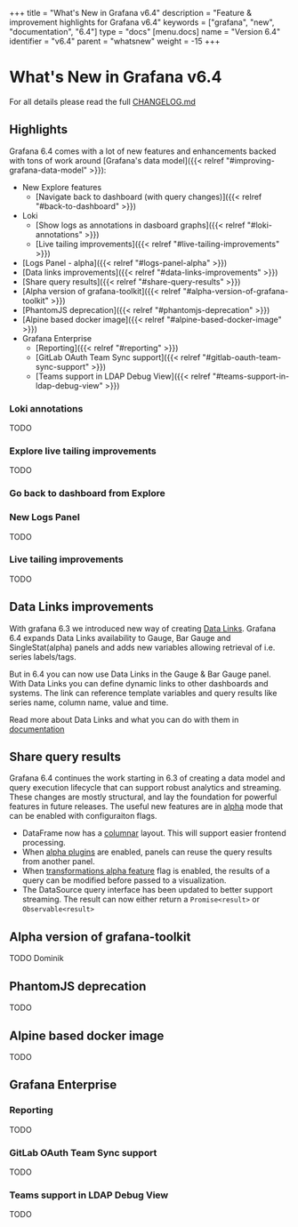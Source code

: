 +++
title = "What's New in Grafana v6.4"
description = "Feature & improvement highlights for Grafana v6.4"
keywords = ["grafana", "new", "documentation", "6.4"]
type = "docs"
[menu.docs]
name = "Version 6.4"
identifier = "v6.4"
parent = "whatsnew"
weight = -15
+++

# What's New in Grafana v6.4

For all details please read the full [CHANGELOG.md](https://github.com/grafana/grafana/blob/master/CHANGELOG.md)

## Highlights

Grafana 6.4 comes with a lot of new features and enhancements backed with tons of work around [Grafana's data model]({{< relref "#improving-grafana-data-model" >}}):

- New Explore features
  - [Navigate back to dashboard (with query changes)]({{< relref "#back-to-dashboard" >}})
- Loki
  - [Show logs as annotations in dasboard graphs]({{< relref "#loki-annotations" >}})
  - [Live tailing improvements]({{< relref "#live-tailing-improvements" >}})
- [Logs Panel - alpha]({{< relref "#logs-panel-alpha" >}})
- [Data links improvements]({{< relref "#data-links-improvements" >}})
- [Share query results]({{< relref "#share-query-results" >}})
- [Alpha version of grafana-toolkit]({{< relref "#alpha-version-of-grafana-toolkit" >}})
- [PhantomJS deprecation]({{< relref "#phantomjs-deprecation" >}})
- [Alpine based docker image]({{< relref "#alpine-based-docker-image" >}})
- Grafana Enterprise
  - [Reporting]({{< relref "#reporting" >}})
  - [GitLab OAuth Team Sync support]({{< relref "#gitlab-oauth-team-sync-support" >}})
  - [Teams support in LDAP Debug View]({{< relref "#teams-support-in-ldap-debug-view" >}})

### Loki annotations

TODO

### Explore live tailing improvements

TODO

### Go back to dashboard from Explore

### New Logs Panel

TODO

### Live tailing improvements

TODO

## Data Links improvements

With grafana 6.3 we introduced new way of creating [Data Links](https://grafana.com/blog/2019/08/27/new-in-grafana-6.3-easy-to-use-data-links/). Grafana 6.4 expands Data Links availability to Gauge, Bar Gauge and SingleStat(alpha) panels and adds new variables allowing retrieval of i.e. series labels/tags.

But in 6.4 you can now use Data Links in the Gauge & Bar Gauge panel. With Data Links you can define dynamic links
to other dashboards and systems. The link can reference template variables and query results like series name,
column name, value and time.

Read more about Data Links and what you can do with them in [documentation](https://grafana.com/docs/features/panels/graph/#data-link)

## Share query results

Grafana 6.4 continues the work starting in 6.3 of creating a data model and query execution lifecycle that can support robust analytics and streaming.  These changes are mostly structural, and lay the foundation for powerful features in future releases.  The useful new features are in [alpha](https://grafana.com/docs/installation/configuration/#enable-alpha) mode that can be enabled with configuraiton flags.

- DataFrame now has a [columnar](https://en.wikipedia.org/wiki/Column-oriented_DBMS) layout.  This will support easier frontend processing.
- When [alpha plugins](https://grafana.com/docs/installation/configuration/#enable-alpha) are enabled, panels can reuse the query results from another panel.
- When [transformations alpha feature](????) flag is enabled, the results of a query can be modified before passed to a visualization.
- The DataSource query interface has been updated to better support streaming.  The result can now either return a `Promise<result>` or `Observable<result>`

## Alpha version of grafana-toolkit

TODO Dominik

## PhantomJS deprecation

TODO

## Alpine based docker image

TODO

## Grafana Enterprise

### Reporting

TODO

### GitLab OAuth Team Sync support

TODO

### Teams support in LDAP Debug View

TODO

